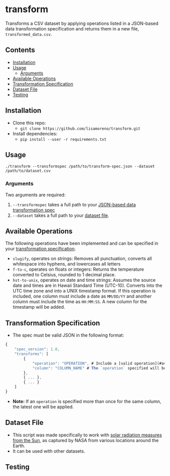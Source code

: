 # transform

Transforms a CSV dataset by applying operations listed in a JSON-based data transformation specification
and returns them in a new file, `transformed_data.csv`.

## Contents

- [Installation](#installation)
- [Usage](#usage)
  - [Arguments](#arguments)
- [Available Operations](available-operations)
- [Transformation Specification](#transformation-specification)
- [Dataset File](#dataset-file)
- [Testing](#testing)

## Installation

- Clone this repo:
  - `git clone https://github.com/lisamoreno/transform.git`
- Install dependencies:
  - `pip install --user -r requirements.txt`

## Usage

`./transform --transformspec /path/to/transform-spec.json --dataset /path/to/dataset.csv`

### Arguments

Two arguments are required:
1. `--transformspec` takes a full path to your [JSON-based data transformation spec](#transformation-specification)
2. `--dataset` takes a full path to your [dataset file](#dataset-file).

## Available Operations

The following operations have been implemented and can be specified in your [transformation specification](#transformation-specification).

- `slugify`, operates on strings: Removes all punctuation, converts all whitespace into hyphens, and lowercases all letters
- `f-to-c`, operates on floats or integers: Returns the temperature converted to Celsius, rounded to 1 decimal place.
- `hst-to-unix`, operates on date and time strings: Assumes the source date and times are in Hawaii Standard Time (UTC-10). Converts into the UTC time zone and into a UNIX timestamp format. If this operation is included, one column must include a date as `MM/DD/YY` and another column must include the time as `HH:MM:SS`. A new column for the timestamp will be added.

## Transformation Specification

- The spec must be valid JSON in the following format:
```javascript
{
	"spec_version": 1.0,
	"transforms": [
		{
			"operation": "OPERATION", # Include a [valid operation](#available-operations)
			"column": "COLUMN_NAME" # The `operation` specified will be applied to all values in `column`
		},
		{ ... },
		{ ... }
	]
}

```
- **Note:** If an `operation` is specified more than once for the same column, the latest one will be applied.

## Dataset File

- This script was made specifically to work with [solar radiation measures from the Sun](https://docs.google.com/spreadsheets/d/1M_G3N_RhYwWJT4Dxpm160X7-BO39JETXTJ5aRlP8YkI/edit#gid=605241074), as captured by NASA from various locations around the Earth.
- It can be used with other datasets.

## Testing
